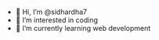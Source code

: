 - 👋 Hi, I’m @sidhardha7
- 👀 I’m interested in coding
- 🌱 I’m currently learning web development

<!---
sidhardha7/sidhardha7 is a ✨ special ✨ repository because its `README.md` (this file) appears on your GitHub profile.
You can click the Preview link to take a look at your changes.
--->
